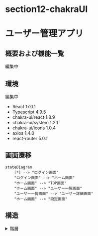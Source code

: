 # section12-chakraUI

# ユーザー管理アプリ

## 概要および機能一覧

編集中

## 環境

編集中

- React 17.0.1
- Typescript 4.9.5
- chakra-ui/react 1.8.9
- chakra-ui/system 1.2.1
- chakra-ui/icons 1.0.4
- axios 1.4.0
- react-router 5.0.1
  &thinsp;&nbsp;

## 画面遷移

```mermaid
stateDiagram
    [*] --> "ログイン画面"
    "ログイン画面" --> "ホーム画面"
    "ホーム画面" --> "TOP画面"
    "ホーム画面" --> "ユーザー一覧画面"
    "ユーザー一覧画面" --> "ユーザー詳細画面"
    "ホーム画面" --> "設定画面"
```

## 構造

<details><summary>階層</summary>

```TypeScript
.
├── README.md
├── public
│   ├── favicon.ico
│   ├── index.html
│   ├── logo512.png
│   ├── manifest.json
│   ├── robots.txt
│   └── logo192.png
├── .gitignore
├── package-lock.json
├── package.json
├── tsconfig.json
└── src
    ├── index.tsx
    ├── App.tsx
    ├── types
    │   └── user.ts
    ├── providers
    │   └── LoginUserProvider.tsx
    ├── App.css
    ├── index.css
    ├── img
    │   └── dog01.jpg
    ├── components
    │   ├── molecules
    │   │   └── MenuDrawer.tsx
    │   ├── atoms
    │   │   ├── button
    │   │   │   ├── PrimaryButton.tsx
    │   │   │   └── MenuIconButton.tsx
    │   ├── templates
    │   │   └── HeaderLayout.tsx
    │   └── pages
    │       ├── Page404.tsx
    │       ├── Login.tsx
    │       ├── Home.tsx
    │       ├── UserManagement.tsx
    │       └── Setting.tsx
    ├── organisms
    │   ├── layout
    │   │   └── Header.tsx
    │   └── user
    │       ├── UserCard.tsx
    │       └── UserDetailModal.tsx
    ├── theme
    │   └── theme.ts
    ├── hooks
    │   ├── useLoginUser.ts
    │   ├── useSelectUser.ts
    │   ├── useAllUsers.ts
    │   ├── useMessage.ts
    │   └── useAuth.ts
    ├── react-app-env.d.ts
    └── router
        ├── Router.tsx
        └── HomeRoutes.tsx
```

</details>
&thinsp;&nbsp;
